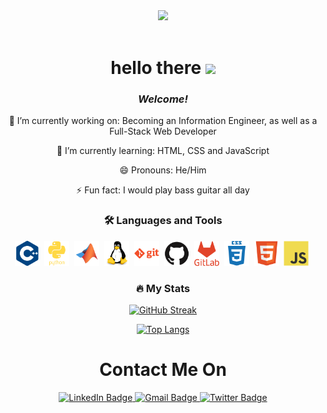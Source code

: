 <!--
**NduvhoEdward/NduvhoEdward** is a ✨ _special_ ✨ repository because its `README.md` (this file) appears on your GitHub profile.

Here are some ideas to get you started:

- 🔭 I’m currently working on ...
- 🌱 I’m currently learning ...
- 👯 I’m looking to collaborate on ...
- 🤔 I’m looking for help with ...
- 💬 Ask me about ...
- 📫 How to reach me: ...
- 😄 Pronouns: ...
- ⚡ Fun fact: ...
-->




<div id="header" align="center">
  <img src="https://media.giphy.com/media/Kfl09udXYhbjajJwEt/giphy.gif" width="250"/>
</div>




<div align="center">
  <img src="https://komarev.com/ghpvc/?username=NduvhoEdward&style=flat-square&color=blue" alt=""/>
</div>




<h1 align="center">
  hello there
  <img src="https://media.giphy.com/media/hvRJCLFzcasrR4ia7z/giphy.gif" width="30px"/>
</h1>


<div align="center">

  ### _Welcome!_

  🔭 I’m currently working on: Becoming an Information Engineer, as well as a Full-Stack Web Developer
  
  🌱 I’m currently learning: HTML, CSS and JavaScript
  
  😄 Pronouns: He/Him
  
  ⚡ Fun fact: I would play bass guitar all day 




  ### :hammer_and_wrench: Languages and Tools

  <div>
    <img src="https://github.com/devicons/devicon/blob/master/icons/cplusplus/cplusplus-plain.svg" title="cpp" alt="cpp" width="40" height="40"/>&nbsp;
    <img src="https://github.com/devicons/devicon/blob/master/icons/python/python-plain-wordmark.svg" title="python" alt="python" width="40" height="40"/>&nbsp;  
    <img src="https://github.com/devicons/devicon/blob/master/icons/matlab/matlab-original.svg" title="matlab" alt="matlab" width="40" height="40"/>&nbsp;
    <img src="https://github.com/devicons/devicon/blob/master/icons/linux/linux-original.svg" title="linux" alt="linux" width="40" height="40"/>&nbsp;  
    <img src="https://github.com/devicons/devicon/blob/master/icons/git/git-plain-wordmark.svg" title="git" alt="git" width="40" height="40"/>&nbsp;
    <img src="https://github.com/devicons/devicon/blob/master/icons/github/github-original.svg" title="github" alt="github " width="40" height="40"/>&nbsp;
    <img src="https://github.com/devicons/devicon/blob/master/icons/gitlab/gitlab-plain-wordmark.svg" title="gitlab" alt="gitlab" width="40" height="40"/>&nbsp;  
    <img src="https://github.com/devicons/devicon/blob/master/icons/css3/css3-plain-wordmark.svg"  title="CSS3" alt="CSS" width="40" height="40"/>&nbsp;
    <img src="https://github.com/devicons/devicon/blob/master/icons/html5/html5-original.svg" title="HTML5" alt="HTML" width="40" height="40"/>&nbsp;
    <img src="https://github.com/devicons/devicon/blob/master/icons/javascript/javascript-original.svg" title="JavaScript" alt="JavaScript" width="40" height="40"/>&nbsp;

  </div>





  ### :fire: My Stats
  [![GitHub Streak](http://github-readme-streak-stats.herokuapp.com?user=NduvhoEdward&theme=dark&background=000000)](https://git.io/streak-stats)




  [![Top Langs](https://github-readme-stats.vercel.app/api/top-langs/?username=NduvhoEdward&layout=compact&theme=vision-friendly-dark)](https://github.com/anuraghazra/github-readme-stats)

</div>


<h1 align="center">Contact Me On</h1>

<div id="badges" align="center">
  <a href="https://www.linkedin.com/in/NduvhoEdward/">
    <img src="https://img.shields.io/badge/LinkedIn-blue?style=for-the-badge&logo=linkedin&logoColor=white" alt="LinkedIn Badge"/>
  </a>
  <a href="mailto:Nduvho.Ramashia@gmail.com">
    <img src="https://img.shields.io/badge/Gmail-red?style=for-the-badge&logo=gmail&logoColor=white" alt="Gmail Badge"/>
  </a>
  <a href="https://twitter.com/Edward_Ramashia">
    <img src="https://img.shields.io/badge/Twitter-blue?style=for-the-badge&logo=twitter&logoColor=white" alt="Twitter Badge"/>
  </a>
</div>


